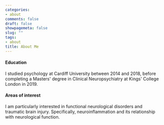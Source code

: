 ```yaml
---
categories:
- about
comments: false
draft: false
showpagemeta: false
slug: ""
tags:
- about
title: About Me
---
```


#### Education

I studied psychology at Cardiff University between 2014 and 2018, before completing a Masters' degree in Clinical Neuropsychiatry at Kings' College London in 2019.

#### Areas of interest

I am particularly interested in functional neurological disorders and traumatic brain injury. Specifically, neuroinflammation and its relationship with neurological function.

